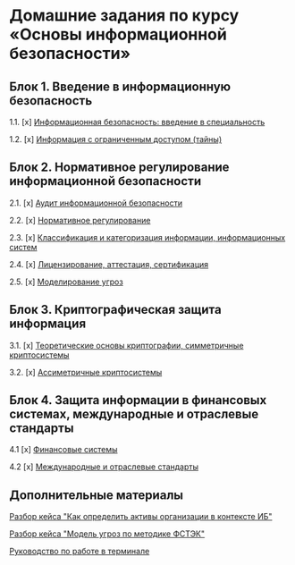 # Домашние задания по курсу «Основы информационной безопасности»

## Блок 1. Введение в информационную безопасность

1.1. [x] [Информационная безопасность: введение в специальность](01_information-security)

1.2. [x] [Информация с ограниченным доступом (тайны)](02_privacy)

## Блок 2. Нормативное регулирование информационной безопасности

2.1. [x] [Аудит информационной безопасности](https://github.com/netology-code/ibb-homeworks/tree/IBB-26/03_audit_IS)

2.2. [x] [Нормативное регулирование](03_regulation)

2.3. [x] [Классификация и категоризация информации, информационных систем](04_classification)

2.4. [x] [Лицензирование, аттестация, сертификация](05_certification)

2.5. [x] [Моделирование угроз](06_threats)

## Блок 3. Криптографическая защита информация

3.1. [x] [Теоретические основы криптографии, симметричные криптосистемы](07_crypto-symmetric)

3.2. [x] [Ассиметричные криптосистемы](08_crypto_assymetric)

## Блок 4. Защита информации в финансовых системах, международные и отраслевые стандарты

4.1 [x] [Финансовые системы](09_financial)

4.2 [x] [Международные и отраслевые стандарты](10_international)

## Дополнительные материалы

[Разбор кейса "Как определить активы организации в контексте ИБ"](https://github.com/netology-code/ibb-homeworks/blob/IBB-33/casestudy_company%20assets.md)

[Разбор кейса "Модель угроз по методике ФСТЭК"](https://github.com/netology-code/ibb-homeworks/blob/IBB-33/casestudy_threat_model.md)

[Руководство по работе в терминале](terminal)

